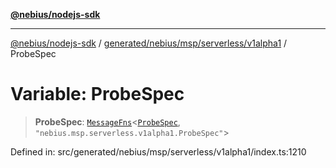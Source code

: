 [**@nebius/nodejs-sdk**](../../../../../../README.md)

---

[@nebius/nodejs-sdk](../../../../../../README.md) / [generated/nebius/msp/serverless/v1alpha1](../README.md) / ProbeSpec

# Variable: ProbeSpec

> **ProbeSpec**: [`MessageFns`](../../../../../../runtime/protos/core/interfaces/MessageFns.md)\<[`ProbeSpec`](../interfaces/ProbeSpec.md), `"nebius.msp.serverless.v1alpha1.ProbeSpec"`\>

Defined in: src/generated/nebius/msp/serverless/v1alpha1/index.ts:1210
